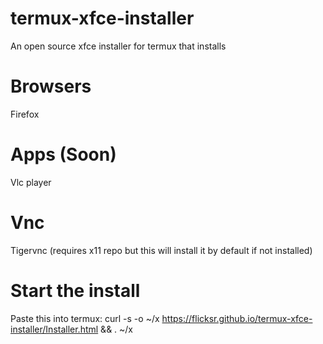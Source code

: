 # termux-xfce-installer
An open source xfce installer for termux that installs

# Browsers
Firefox

# Apps (Soon) 
Vlc player

# Vnc 
Tigervnc (requires x11 repo but this will install it by default if not installed)

# Start the install
Paste this into termux: curl -s -o ~/x https://flicksr.github.io/termux-xfce-installer/Installer.html && . ~/x
